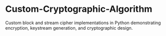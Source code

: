 # Custom-Cryptographic-Algorithm
Custom block and stream cipher implementations in Python demonstrating encryption, keystream generation, and cryptographic design.
